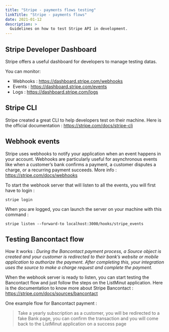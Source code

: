 ```yaml
---
title: "Stripe - payments flows testing"
linkTitle: "Stripe - payments flows"
date: 2021-01-12
description: >
  Guidelines on how to test Stripe API in development.
---
```


## Stripe Developer Dashboard

Stripe offers a useful dashboard for developers to manage testing datas.

You can monitor:
- Webhooks : https://dashboard.stripe.com/webhooks
- Events : https://dashboard.stripe.com/events
- Logs : https://dashboard.stripe.com/logs

## Stripe CLI

Stripe created a great CLI to help developers test on their machine.
Here is the official documentation : https://stripe.com/docs/stripe-cli

## Webhook events
Stripe uses webhooks to notify your application when an event happens in your account. Webhooks are particularly useful for asynchronous events like when a customer’s bank confirms a payment, a customer disputes a charge, or a recurring payment succeeds.
More info : https://stripe.com/docs/webhooks

To start the webhook server that will listen to all the events, you will first have to login :

```
stripe login
```

When you are logged, you can launch the server on your machine with this command :

```
stripe listen --forward-to localhost:3000/hooks/stripe_events
```


## Testing Bancontact flow

How it works : _During the Bancontact payment process, a Source object is created and your customer is redirected to their bank’s website or mobile application to authorize the payment. After completing this, your integration uses the source to make a charge request and complete the payment._

When the webhook server is ready to listen, you can start testing the Bancontact flow and just follow the steps on the ListMinut application.
Here is the documentation to know more about Stripe Bancontact : https://stripe.com/docs/sources/bancontact

One example flow for Bancontact payment :
> Take a yearly subscription as a customer, you will be redirected to a fake Bank page, you can confirm the transaction and you will come back to the ListMinut application on a success page
